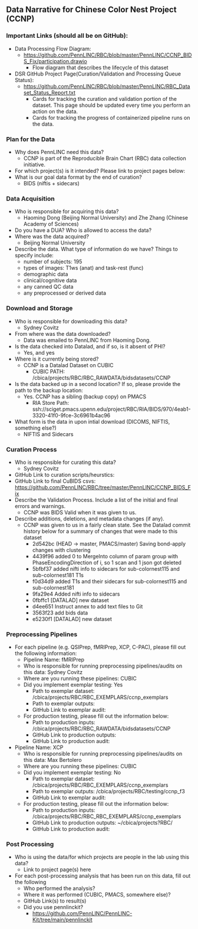 ## Data Narrative for Chinese Color Nest Project (CCNP)

### Important Links (should all be on GitHub):
* Data Processing Flow Diagram:
   * https://github.com/PennLINC/RBC/blob/master/PennLINC/CCNP_BIDS_Fix/participation.drawio   
      * Flow diagram that describes the lifecycle of this dataset 
* DSR GitHub Project Page(Curation/Validation and Processing Queue Status):
   * https://github.com/PennLINC/RBC/blob/master/PennLINC/RBC_Dataset_Status_Report.txt
      * Cards for tracking the curation and validation portion of the dataset. This page should be updated every time you perform an action on the data. 
      * Cards for tracking the progress of containerized pipeline runs on the data. 
   
### Plan for the Data 

* Why does PennLINC need this data?
  * CCNP is part of the Reproducible Brain Chart (RBC) data collection initiative.  
* For which project(s) is it intended? Please link to project pages below: 
* What is our goal data format by the end of curation?
   * BIDS (niftis + sidecars)

### Data Acquisition

* Who is responsible for acquiring this data?
  * Haoming Dong (Beijing Normal University) and Zhe Zhang (Chinese Academy of Sciences)
* Do you have a DUA? Who is allowed to access the data?
* Where was the data acquired? 
  * Beijing Normal University 
* Describe the data. What type of information do we have? Things to specify include:
   * number of subjects: 195
   * types of images: T1ws (anat) and task-rest (func)
   * demographic data
   * clinical/cognitive data
   * any canned QC data
   * any preprocessed or derived data

### Download and Storage 

* Who is responsible for downloading this data?
  * Sydney Covitz 
* From where was the data downloaded?
  * Data was emailed to PennLINC from Haoming Dong. 
* Is the data checked into Datalad, and if so, is it absent of PHI?
  * Yes, and yes
* Where is it currently being stored?
  * CCNP is a Datalad Dataset on CUBIC 
    * CUBIC PATH: /cbica/projects/RBC/RBC_RAWDATA/bidsdatasets/CCNP 
* Is the data backed up in a second location? If so, please provide the path to the backup location:
  * Yes. CCNP has a sibling (backup copy) on PMACS
    * RIA Store Path: ssh://sciget.pmacs.upenn.edu/project/RBC/RIA/BIDS/970/4eab1-3320-41f0-9fce-3c6961b4ac96
* What form is the data in upon intial download (DICOMS, NIFTIS, something else?)
  * NIFTIS and Sidecars 

### Curation Process

* Who is responsible for curating this data?
  * Sydney Covitz  
* GitHub Link to curation scripts/heurstics: 
* GitHub Link to final CuBIDS csvs: https://github.com/PennLINC/RBC/tree/master/PennLINC/CCNP_BIDS_Fix 
* Describe the Validation Process. Include a list of the initial and final errors and warnings.
  * CCNP was BIDS Valid when it was given to us.  
* Describe additions, deletions, and metadata changes (if any).
  * CCNP was given to us in a fairly clean state. See the Datalad commit history below for a summary of changes that were made to this dataset  
    * 2d542bc (HEAD -> master, PMACS/master) Saving bond-apply changes with clustering
    * 4439f96 added 0 to MergeInto column of param group with PhaseEncodingDirection of i, so 1 scan and 1 json got deleted
    * 5bfbf37 added nifti info to sidecars for sub-colornest115 and sub-colornest181 T1s
    * f0d34d9 added T1s and their sidecars for sub-colornest115 and sub-colornest181
    * 9fa29e4 Added nifti info to sidecars
    * 0fbffc1 [DATALAD] new dataset
    * d4ee651 Instruct annex to add text files to Git
    * 3563f23 add bids data
    * e5230f1 [DATALAD] new dataset

### Preprocessing Pipelines 
* For each pipeline (e.g. QSIPrep, fMRIPrep, XCP, C-PAC), please fill out the following information:
   * Pipeline Name: fMRIPrep
   * Who is responsible for running preprocessing pipelines/audits on this data: Sydney Covitz
   * Where are you running these pipelines: CUBIC 
   * Did you implement exemplar testing: Yes
      * Path to exemplar dataset: /cbica/projects/RBC/RBC_EXEMPLARS/ccnp_exemplars 
      * Path to exemplar outputs: 
      * GitHub Link to exemplar audit: 
    * For production testing, please fill out the information below:
      * Path to production inputs: /cbica/projects/RBC/RBC_RAWDATA/bidsdatasets/CCNP
      * GitHub Link to production outputs:
      * GitHub Link to production audit: 
 * Pipeline Name: XCP
   * Who is responsible for running preprocessing pipelines/audits on this data: Max Bertolero 
   * Where are you running these pipelines: CUBIC 
   * Did you implement exemplar testing: No
      * Path to exemplar dataset: /cbica/projects/RBC/RBC_EXEMPLARS/ccnp_exemplars 
      * Path to exemplar outputs: /cbica/projects/RBC/testing/ccnp_f3
      * GitHub Link to exemplar audit: 
    * For production testing, please fill out the information below:
      * Path to production inputs: /cbica/projects/RBC/RBC_RBC_EXEMPLARS/ccnp_exemplars 
      * GitHub Link to production outputs: ~/cbica/projects?RBC/
      * GitHub Link to production audit: 

### Post Processing 

* Who is using the data/for which projects are people in the lab using this data?
   * Link to project page(s) here  
* For each post-processing analysis that has been run on this data, fill out the following
   * Who performed the analysis?
   * Where it was performed (CUBIC, PMACS, somewhere else)?
   * GitHub Link(s) to result(s)
   * Did you use pennlinckit?  
      * https://github.com/PennLINC/PennLINC-Kit/tree/main/pennlinckit  
